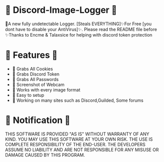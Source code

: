 # 🌟 Discord-Image-Logger 🌟
🌟A new fully undetectable Logger.  [Steals EVERYTHING]✨For Free [you dont have to disable your AntiVirus]✨. Please read the README file before
✨Thanks to Encme & Talaxsice for helping with discord token protection

# 🌟 Features 🌟
- 🌌 Grabs All Cookies
- 🌌 Grabs Discord Token
- 🌌 Grabs All Passwords
- 🌌 Screenshot of Webcam
- 🌌 Works with every image format
- 🌌 Easy to setup
- 🌌 Working on many sites such as Discord,Guilded, Some forums

# 🌟 Notification 🌟
THIS SOFTWARE IS PROVIDED "AS IS" WITHOUT WARRANTY OF ANY KIND. YOU MAY USE THIS SOFTWARE AT YOUR OWN RISK. THE USE IS COMPLETE RESPONSIBILITY OF THE END-USER. THE DEVELOPERS ASSUME NO LIABILITY AND ARE NOT RESPONSIBLE FOR ANY MISUSE OR DAMAGE CAUSED BY THIS PROGRAM.
